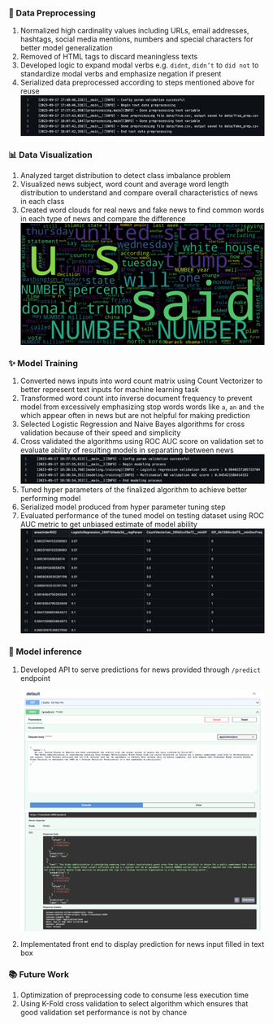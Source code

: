 ### 💯 Data Preprocessing

<!-- ![diagram](./imgs/fake-news/diagram.png) -->

1. Normalized high cardinality values including URLs, email addresses, hashtags, social media mentions, numbers and special characters for better model generalization
2. Removed of HTML tags to discard meaningless texts
3. Developed logic to expand modal verbs e.g. `didnt`, `didn’t` to `did not` to standardize modal verbs and emphasize negation if present
4. Serialized data preprocessed according to steps mentioned above for reuse
    ![processing-log](./imgs/fake-news/processing.png)


<!-- News data used in this project can be found in [data directory](https://github.com/ppkgtmm/fake-news-detection/tree/main/data) -->

### 📊 Data Visualization

1. Analyzed target distribution to detect class imbalance problem
2. Visualized news subject, word count and average word length distribution to understand and compare overall characteristics of news in each class
3. Created word clouds for real news and fake news to find common words in each type of news and compare the difference
    ![real-news-wc](./imgs/fake-news/visualization.png)

### ✨ Model Training

1. Converted news inputs into word count matrix using Count Vectorizer to better represent text inputs for machine learning task
2. Transformed word count into inverse document frequency to prevent model from excessively emphasizing stop words words like `a`, `an` and `the` which appear often in news but are not helpful for making prediction
3. Selected Logistic Regression and Naive Bayes algorithms for cross validation because of their speed and simplicity
4. Cross validated the algorithms using ROC AUC score on validation set to evaluate ability of resulting models in separating between news
    ![training-log](./imgs/fake-news/training.png)
5. Tuned hyper parameters of the finalized algorithm to achieve better performing model
6. Serialized model produced from hyper parameter tuning step
7. Evaluated performance of the tuned model on testing dataset using ROC AUC metric to get unbiased estimate of model ability
    ![tuning-result](./imgs/fake-news/tuning.png)

### 📰 Model inference

1. Developed API to serve predictions for news provided through `/predict` endpoint

    ![api-input](./imgs/fake-news/api-input.png)
    ![api-output](./imgs/fake-news/api-output.png)

2. Implementated front end to display prediction for news input filled in text box

### 📚 Future Work

1. Optimization of preprocessing code to consume less execution time 
2. Using K-Fold cross validation to select algorithm which ensures that good validation set performance is not by chance
